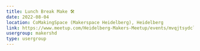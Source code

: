 ```yaml
---
title: Lunch Break Make 🛠️
date: 2022-08-04
location: CoMakingSpace (Makerspace Heidelberg), Heidelberg
link: https://www.meetup.com/Heidelberg-Makers-Meetup/events/mvqjtsydclbgb/
usergroup: makershd
type: usergroup
---
```

